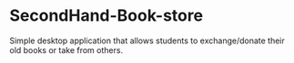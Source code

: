 # SecondHand-Book-store
Simple desktop application that allows students to exchange/donate their old books or take from others.
